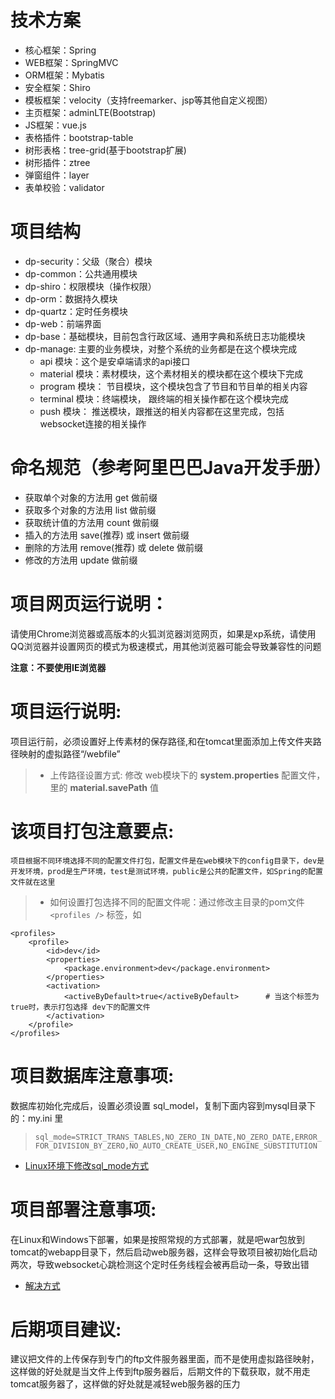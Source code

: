 # 技术方案
- 核心框架：Spring
- WEB框架：SpringMVC
- ORM框架：Mybatis
- 安全框架：Shiro
- 模板框架：velocity（支持freemarker、jsp等其他自定义视图）
- 主页框架：adminLTE(Bootstrap)
- JS框架：vue.js
- 表格插件：bootstrap-table
- 树形表格：tree-grid(基于bootstrap扩展)
- 树形插件：ztree
- 弹窗组件：layer
- 表单校验：validator

# 项目结构
- dp-security：父级（聚合）模块
- dp-common：公共通用模块
- dp-shiro：权限模块（操作权限）
- dp-orm：数据持久模块
- dp-quartz：定时任务模块
- dp-web：前端界面
- dp-base：基础模块，目前包含行政区域、通用字典和系统日志功能模块
- dp-manage: 主要的业务模块，对整个系统的业务都是在这个模块完成    
    - api 模块：这个是安卓端请求的api接口
    - material 模块：素材模块，这个素材相关的模块都在这个模块下完成
    - program 模块： 节目模块，这个模块包含了节目和节目单的相关内容
    - terminal 模块：终端模块， 跟终端的相关操作都在这个模块完成
    - push 模块： 推送模块，跟推送的相关内容都在这里完成，包括websocket连接的相关操作

# 命名规范（参考阿里巴巴Java开发手册）
-  获取单个对象的方法用 get 做前缀
-  获取多个对象的方法用 list 做前缀
-  获取统计值的方法用 count 做前缀
-  插入的方法用 save(推荐) 或 insert 做前缀
-  删除的方法用 remove(推荐) 或 delete 做前缀
-  修改的方法用 update 做前缀

# 项目网页运行说明：  

请使用Chrome浏览器或高版本的火狐浏览器浏览网页，如果是xp系统，请使用QQ浏览器并设置网页的模式为极速模式，用其他浏览器可能会导致兼容性的问题

 **注意：不要使用IE浏览器** 

# 项目运行说明:

项目运行前，必须设置好上传素材的保存路径,和在tomcat里面添加上传文件夹路径映射的虚拟路径“/webfile”

>  - 上传路径设置方式:  修改 web模块下的 **system.properties** 配置文件，里的 **material.savePath** 值

# 该项目打包注意要点:
    项目根据不同环境选择不同的配置文件打包，配置文件是在web模块下的config目录下，dev是开发环境，prod是生产环境，test是测试环境，public是公共的配置文件，如Spring的配置文件就在这里

          
> - 如何设置打包选择不同的配置文件呢：通过修改主目录的pom文件 `<profiles />` 标签，如

    <profiles>
        <profile>
            <id>dev</id>
            <properties>
                <package.environment>dev</package.environment>
            </properties>
            <activation>
                <activeByDefault>true</activeByDefault>      # 当这个标签为true时，表示打包选择 dev下的配置文件
            </activation>
        </profile>
	</profiles>


# 项目数据库注意事项:
数据库初始化完成后，设置必须设置 sql_model，复制下面内容到mysql目录下的：my.ini 里

> `sql_mode=STRICT_TRANS_TABLES,NO_ZERO_IN_DATE,NO_ZERO_DATE,ERROR_FOR_DIVISION_BY_ZERO,NO_AUTO_CREATE_USER,NO_ENGINE_SUBSTITUTION`

- [Linux环境下修改sql_mode方式][1]

# 项目部署注意事项:
 在Linux和Windows下部署，如果是按照常规的方式部署，就是吧war包放到tomcat的webapp目录下，然后启动web服务器，这样会导致项目被初始化启动两次，导致websocket心跳检测这个定时任务线程会被再启动一条，导致出错
- [解决方式][2]

# 后期项目建议:
建议把文件的上传保存到专门的ftp文件服务器里面，而不是使用虚拟路径映射，这样做的好处就是当文件上传到ftp服务器后，后期文件的下载获取，就不用走tomcat服务器了，这样做的好处就是减轻web服务器的压力



  [1]: https://my.oschina.net/zhouchenglin/blog/1530356
  [2]: http://blog.csdn.net/u011081244/article/details/62422013
